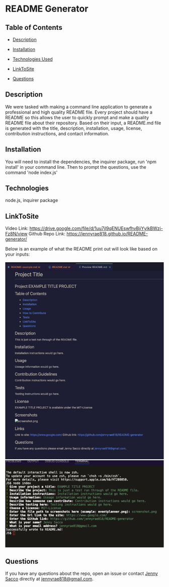 # README Generator
## <Project README Generator>

## Table of Contents 

* [Description](#description)

* [Installation](#installation)

* [Technologies Used](#technologies)

* [LinkToSite](#LinkToSite)

* [Questions](#questions)


## Description
We were tasked with making a command line application to generate a professional and high quality README file. Every project should have a README so this allows the user to quickly prompt and make a quality README file about their repository. Based on their input, a README.md file is generated with the title, description, installation, usage, license, contribution instructions, and contact information. 


## Installation 
You will need to install the dependencies, the inquirer package, run 'npm install' in your command line. Then to prompt the questions, use the command 
'node index.js'

## Technologies
node.js, inquirer package 

## LinkToSite
Video Link: https://drive.google.com/file/d/1uu7jl9qENUEswfhvBjiYylkBWzj-Fz8N/view
Github Repo Link: https://jennyrae818.github.io/README-generator/

Below is an example of what the README print out will look like based on your inputs:
<br>
<br>
![screenshot](screenshot1.png)
<br>
![screenshot](screenshot2.png)
<br>

## Questions

If you have any questions about the repo, open an issue or contact [Jenny Sacco](undefined) directly at jennyrae818@gmail.com.